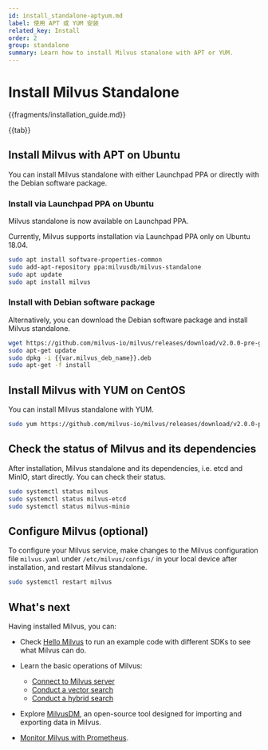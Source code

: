 ```yaml
---
id: install_standalone-aptyum.md
label: 使用 APT 或 YUM 安装
related_key: Install
order: 2
group: standalone
summary: Learn how to install Milvus stanalone with APT or YUM.
---
```


# Install Milvus Standalone

{{fragments/installation_guide.md}}

{{tab}}

## Install Milvus with APT on Ubuntu

You can install Milvus standalone with either Launchpad PPA or directly with the Debian software package.

### Install via Launchpad PPA on Ubuntu

Milvus standalone is now available on Launchpad PPA.

<div class="alert note">
Currently, Milvus supports installation via Launchpad PPA only on Ubuntu 18.04.
</div>

```bash
sudo apt install software-properties-common
sudo add-apt-repository ppa:milvusdb/milvus-standalone
sudo apt update
sudo apt install milvus
```

### Install with Debian software package

Alternatively, you can download the Debian software package and install Milvus standalone.

```bash
wget https://github.com/milvus-io/milvus/releases/download/v2.0.0-pre-ga/milvus_2.0.0-preGA_1-1_amd64.deb
sudo apt-get update
sudo dpkg -i {{var.milvus_deb_name}}.deb
sudo apt-get -f install
```

## Install Milvus with YUM on CentOS

You can install Milvus standalone with YUM.

```bash
sudo yum https://github.com/milvus-io/milvus/releases/download/v2.0.0-pre-ga/milvus-2.0.0-preGA.1.el7.x86_64.rpm
```


## Check the status of Milvus and its dependencies

After installation, Milvus standalone and its dependencies, i.e. etcd and MinIO, start directly. You can check their status.

```bash
sudo systemctl status milvus
sudo systemctl status milvus-etcd
sudo systemctl status milvus-minio
```

## Configure Milvus (optional)

To configure your Milvus service, make changes to the Milvus configuration file `milvus.yaml` under `/etc/milvus/configs/` in your local device after installation, and restart Milvus standalone.

```bash
sudo systemctl restart milvus
```

## What's next

Having installed Milvus, you can:

- Check [Hello Milvus](example_code.md) to run an example code with different SDKs to see what Milvus can do.

- Learn the basic operations of Milvus:
  - [Connect to Milvus server](manage_connection.md)
  - [Conduct a vector search](search.md)
  - [Conduct a hybrid search](hybridsearch.md)

- Explore [MilvusDM](migrate_overview.md), an open-source tool designed for importing and exporting data in Milvus.
- [Monitor Milvus with Prometheus](monitor.md).
